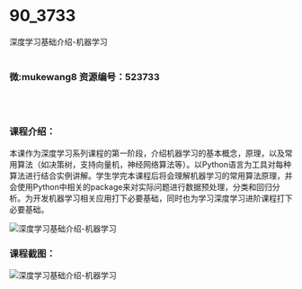 # 90_3733
深度学习基础介绍-机器学习
<br/></br>
<h3>微:mukewang8 资源编号：523733</h3>
<br/></br>
<h3>课程介绍：</h3>
<p>本课作为<a title="查看与 深度学习 相关的文章" target="_blank">深度学习</a>系列课程的第一阶段，介绍机器学习的基本概念，原理，以及常用算法（如决策树，支持向量机，神经网络算法等）。以Python语言为工具对每种算法进行结合实例讲解。学生学完本课程后将会理解机器学习的常用算法原理，并会使用Python中相关的package来对实际问题进行数据预处理，分类和回归分析。为开发机器学习相关应用打下必要基础，同时也为学习深度学习进阶课程打下必要基础。</p>
<p><img src="https://www.ko996.com/wp-content/uploads/img/2018/09/1-12-300x190.png" alt="深度学习基础介绍-机器学习"></p>
<h3>课程截图：</h3>
<p><img src="https://www.ko996.com/wp-content/uploads/img/2018/09/2-38.png" alt="深度学习基础介绍-机器学习"></p>
